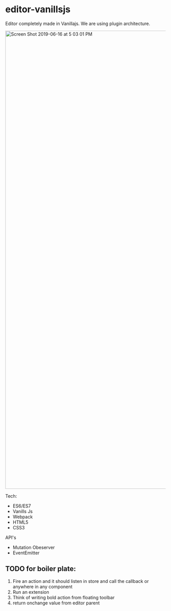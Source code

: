 # editor-vanillsjs
Editor completely made in Vanillajs. We are using plugin architecture.

<img width="1436" alt="Screen Shot 2019-06-16 at 5 03 01 PM" src="https://user-images.githubusercontent.com/10388123/59563656-6061f680-905a-11e9-986a-a4a92c323009.png">


Tech:
  - ES6/ES7
  - Vanills Js
  - Webpack
  - HTML5
  - CSS3

API's
  - Mutation Obeserver
  - EventEmitter
  


## TODO for boiler plate:
  1. Fire an action and it should listen in store and call the callback or anywhere in any component
  2. Run an extension
  3. Think of writing bold action from floating toolbar
  4. return onchange value from editor parent
